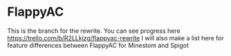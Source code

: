 # FlappyAC
 
This is the branch for the rewrite. You can see progress here https://trello.com/b/R2LLkjzg/flappyac-rewrite
I will also make a list here for feature differences between FlappyAC for Minestom and Spigot
